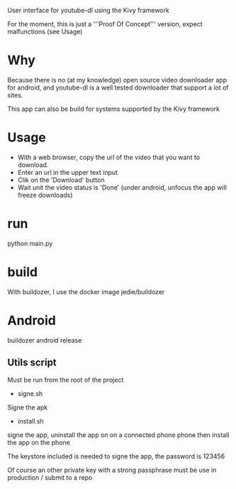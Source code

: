 User interface for youtube-dl using the Kivy framework

For the moment, this is just a '''Proof Of Concept''' version, expect malfunctions (see Usage)

# Why

Because there is no (at my knowledge) open source video downloader app for android, and youtube-dl is a well tested downloader
that support a lot of sites.

This app can also be build for systems supported by the Kivy framework

# Usage

* With a web browser, copy the url of the video that you want to download.
* Enter an url in the upper text input
* Clik on the 'Download' button
* Wait unit the video status is 'Done' (under android, unfocus the app will freeze downloads)

# run

 python main.py

# build

With buildozer, I use the docker image jedie/buildozer

# Android

 buildozer android release

## Utils script

Must be run from the root of the project

* signe.sh

Signe the apk

* install.sh

signe the app, uninstall the app on on a connected phone phone then install the app on the phone

The keystore included is needed to signe the app, the password is 123456

Of course an other private key with a strong passphrase must be use in production / submit to a repo


